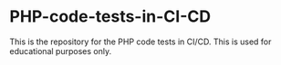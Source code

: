 # PHP-code-tests-in-CI-CD
This is the repository for the PHP code tests in CI/CD. This is used for educational purposes only.
